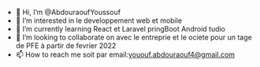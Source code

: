 - 👋 Hi, I’m @AbdouraoufYoussouf
- 👀 I’m interested in  le developpement web et mobile
- 🌱 I’m currently learning  React et Laravel pringBoot  Android  tudio
- 💞️ I’m looking to collaborate on  avec le entreprie et le ociete pour un tage de PFE à partir de fevrier 2022
- 📫 How to reach me  soit par email:yououf.abdouraouf4@gmail.com


<!---
AbdouraoufYoussouf/AbdouraoufYoussouf is a ✨ special ✨ repository because its `README.md` (this file) appears on your GitHub profile.
You can click the Preview link to take a look at your changes.
--->
